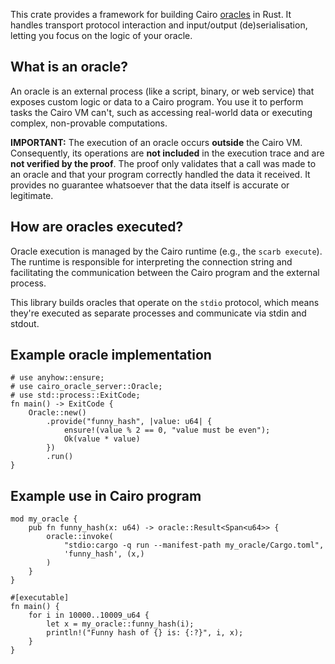This crate provides a framework for building Cairo [oracles](https://scarbs.xyz/packages/oracle) in Rust.
It handles transport protocol interaction and input/output (de)serialisation, letting you focus on the logic of your
oracle.

## What is an oracle?

An oracle is an external process (like a script, binary, or web service) that exposes custom logic or data to a Cairo
program.
You use it to perform tasks the Cairo VM can't, such as accessing real-world data or executing complex, non-provable
computations.

**IMPORTANT:** The execution of an oracle occurs **outside** the Cairo VM.
Consequently, its operations are **not included** in the execution trace and are **not verified by the proof**.
The proof only validates that a call was made to an oracle and that your program correctly handled the data it received.
It provides no guarantee whatsoever that the data itself is accurate or legitimate.

## How are oracles executed?

Oracle execution is managed by the Cairo runtime (e.g., the `scarb execute`).
The runtime is responsible for interpreting the connection string and facilitating the communication between the Cairo
program and the external process.

This library builds oracles that operate on the `stdio` protocol, which means they're executed as separate processes and
communicate via stdin and stdout.

## Example oracle implementation

```no_run
# use anyhow::ensure;
# use cairo_oracle_server::Oracle;
# use std::process::ExitCode;
fn main() -> ExitCode {
    Oracle::new()
        .provide("funny_hash", |value: u64| {
            ensure!(value % 2 == 0, "value must be even");
            Ok(value * value)
        })
        .run()
}
```

## Example use in Cairo program

```cairo
mod my_oracle {
    pub fn funny_hash(x: u64) -> oracle::Result<Span<u64>> {
        oracle::invoke(
            "stdio:cargo -q run --manifest-path my_oracle/Cargo.toml",
            'funny_hash', (x,)
        )
    }
}

#[executable]
fn main() {
    for i in 10000..10009_u64 {
        let x = my_oracle::funny_hash(i);
        println!("Funny hash of {} is: {:?}", i, x);
    }
}
```
